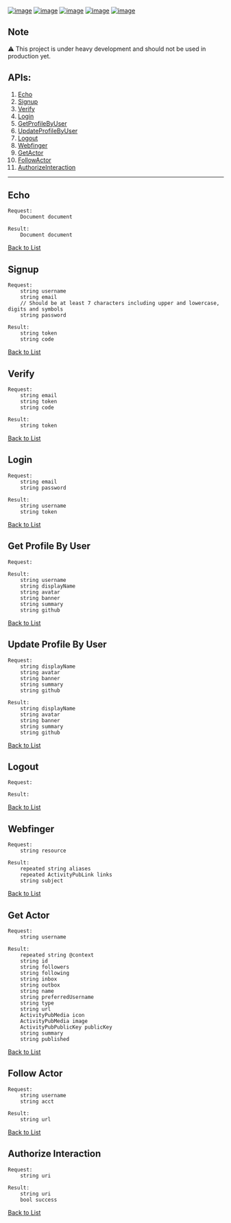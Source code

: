 [![image](https://img.shields.io/badge/Go-00A7D0?style=for-the-badge&logo=go&logoColor=white)](https://go.dev) [![image](https://img.shields.io/badge/ActivityPub-DD307D?style=for-the-badge&logoColor=white)](https://www.w3.org/TR/activitypub/) [![image](https://img.shields.io/badge/JSON--LD-FF6600?style=for-the-badge&logo=json&logoColor=white)](https://json-ld.org) [![image](https://img.shields.io/badge/MySQL-32738C?style=for-the-badge&logo=mysql&logoColor=white)](https://www.mysql.com) [![image](https://img.shields.io/badge/MariaDB-39818D?style=for-the-badge&logo=mariadb&logoColor=white)](https://mariadb.com)

## Note

⚠️ This project is under heavy development and should not be used in production yet.

## APIs:
1. [Echo](#echo)
2. [Signup](#signup)
3. [Verify](#verify)
4. [Login](#login)
5. [GetProfileByUser](#get-profile-by-user)
6. [UpdateProfileByUser](#update-profile-by-user)
7. [Logout](#logout)
8. [Webfinger](#webfinger)
9. [GetActor](#get-actor)
10. [FollowActor](#follow-actor)
11. [AuthorizeInteraction](#authorize-interaction)

---

## Echo
```
Request:
    Document document

Result:
    Document document
```
[Back to List](#apis)

## Signup
```
Request:
    string username
    string email
    // Should be at least 7 characters including upper and lowercase, digits and symbols
    string password

Result:
    string token
    string code
```
[Back to List](#apis)

## Verify
```
Request:
    string email
    string token
    string code

Result:
    string token
```
[Back to List](#apis)

## Login
```
Request:
    string email
    string password

Result:
    string username
    string token
```
[Back to List](#apis)

## Get Profile By User
```
Request:

Result:
    string username
    string displayName
    string avatar
    string banner
    string summary
    string github
```
[Back to List](#apis)

## Update Profile By User
```
Request:
    string displayName
    string avatar
    string banner
    string summary
    string github

Result:
    string displayName
    string avatar
    string banner
    string summary
    string github
```
[Back to List](#apis)

## Logout
```
Request:

Result:
```
[Back to List](#apis)

## Webfinger
```
Request:
    string resource

Result:
    repeated string aliases
    repeated ActivityPubLink links
    string subject
```
[Back to List](#apis)

## Get Actor
```
Request:
    string username

Result:
    repeated string @context
    string id
    string followers
    string following
    string inbox
    string outbox
    string name
    string preferredUsername
    string type
    string url
    ActivityPubMedia icon
    ActivityPubMedia image
    ActivityPubPublicKey publicKey
    string summary
    string published
```
[Back to List](#apis)

## Follow Actor
```
Request:
    string username
    string acct

Result:
    string url
```
[Back to List](#apis)

## Authorize Interaction
```
Request:
    string uri

Result:
    string uri
    bool success
```
[Back to List](#apis)
